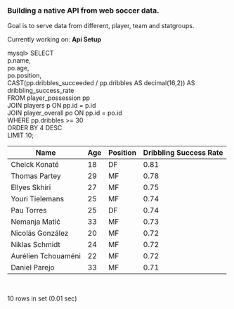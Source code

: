 ### Building a native API from web soccer data.

Goal is to serve data from different, player, team and statgroups.

Currently working on: **Api Setup**

mysql> SELECT <br>
    p.name, <br>
    po.age, <br>
    po.position, <br>
    CAST(pp.dribbles_succeeded / pp.dribbles AS decimal(16,2)) AS dribbling_success_rate <br>
    FROM player_possession pp <br>
    JOIN players p ON pp.id = p.id <br>
    JOIN player_overall po ON pp.id = po.id <br>
    WHERE pp.dribbles >= 30 <br>
    ORDER BY 4 DESC <br>
    LIMIT 10; <br>



| Name             | Age | Position | Dribbling Success Rate |
|------------------|-----|----------|-----------------------|
| Cheick Konaté    | 18  | DF       | 0.81                  |
| Thomas Partey    | 29  | MF       | 0.78                  |
| Ellyes Skhiri    | 27  | MF       | 0.75                  |
| Youri Tielemans  | 25  | MF       | 0.74                  |
| Pau Torres       | 25  | DF       | 0.74                  |
| Nemanja Matić    | 33  | MF       | 0.73                  |
| Nicolás González | 20  | MF       | 0.72                  |
| Niklas Schmidt   | 24  | MF       | 0.72                  |
| Aurélien Tchouaméni  | 22  | MF   | 0.72                  |
| Daniel Parejo    | 33  | MF       | 0.71                  |

<br>

10 rows in set (0.01 sec)

